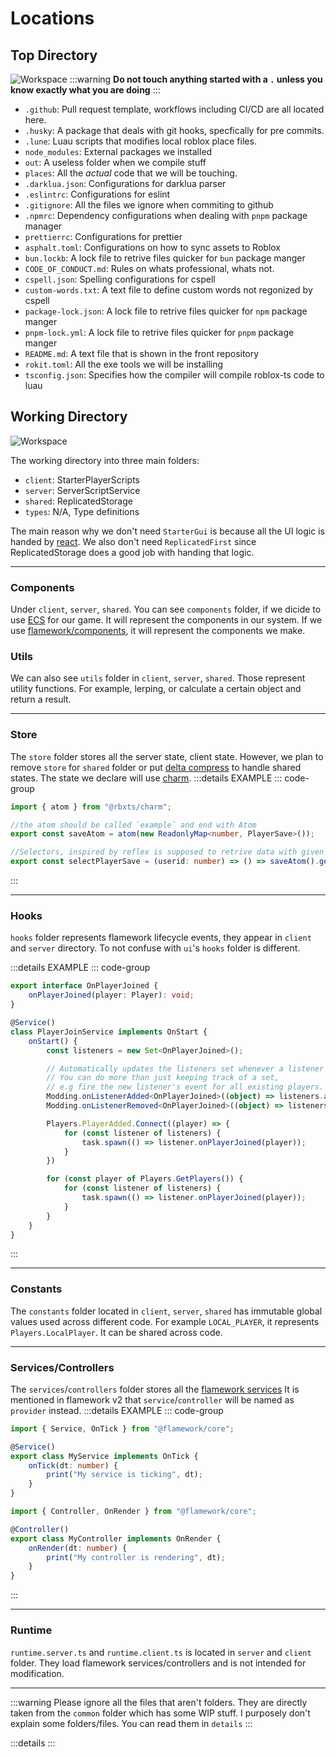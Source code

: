 # Locations

## Top Directory
![Workspace](../public/workspace.png)
:::warning
**Do not touch anything started with a `.` unless you know exactly what you are doing**
:::
* `.github`: Pull request template, workflows including CI/CD are all located here. 
* `.husky`: A package that deals with git hooks, specfically for pre commits.
* `.lune`: Luau scripts that modifies local roblox place files.
* `node_modules`: External packages we installed
* `out`: A useless folder when we compile stuff
* `places`: All the *actual* code that we will be touching.
* `.darklua.json`: Configurations for darklua parser 
* `.eslintrc`: Configurations for eslint
* `.gitignore`: All the files we ignore when commiting to github
* `.npmrc`: Dependency configurations when dealing with `pnpm` package manager
* `prettierrc`: Configurations for prettier
* `asphalt.toml`: Configurations on how to sync assets to Roblox
* `bun.lockb`: A lock file to retrive files quicker for `bun` package manger
* `CODE_OF_CONDUCT.md`: Rules on whats professional, whats not.
* `cspell.json`: Spelling configurations for cspell
* `custom-words.txt`: A text file to define custom words not regonized by cspell
* `package-lock.json`: A lock file to retrive files quicker for `npm` package manger
* `pnpm-lock.yml`: A lock file to retrive files quicker for `pnpm` package manger
* `README.md`: A text file that is shown in the front repository
* `rokit.toml`: All the exe tools we will be installing
* `tsconfig.json`: Specifies how the compiler will compile roblox-ts code to luau

## Working Directory
![Workspace](../public/working_directory.png)

The working directory into three main folders: 

* `client`: StarterPlayerScripts
* `server`: ServerScriptService
* `shared`: ReplicatedStorage
* `types`: N/A, Type definitions

The main reason why we don't need `StarterGui` is because all the UI logic is handed by [react](https://react.dev/?uwu=true). We also don't need `ReplicatedFirst` since ReplicatedStorage does a good job with handing that logic.

---

### Components
Under `client`, `server`, `shared`. You can see `components` folder, if we dicide to use [ECS](https://matter-ecs.github.io/matter/) for our game. It will represent the components in our system. If we use [flamework/components](https://flamework.fireboltofdeath.dev/docs/additional-modules/components/creating-a-component), it will represent the components we make.

### Utils
We can also see `utils` folder in `client`, `server`, `shared`. Those represent utility functions. For example, lerping, or calculate a certain object and return a result.

---

### Store
The `store` folder stores all the server state, client state. However, we plan to remove `store` for `shared` folder or put [delta compress](https://github.com/nezuo/delta-compress) to handle shared states. The state we declare will use [charm](https://github.com/littensy/charm/). 
:::details EXAMPLE
::: code-group
```ts [src/server/store/save.ts]
import { atom } from "@rbxts/charm";

//the atom should be called `example` and end with Atom
export const saveAtom = atom(new ReadonlyMap<number, PlayerSave>());

//Selectors, inspired by reflex is supposed to retrive data with given paramenters
export const selectPlayerSave = (userid: number) => () => saveAtom().get(userid);
```
:::

---

### Hooks
`hooks` folder represents flamework lifecycle events, they appear in `client` and `server` directory. To not confuse with `ui`'s `hooks` folder is different. 

:::details EXAMPLE
::: code-group
```ts [src/server/hooks/index.ts]
export interface OnPlayerJoined {
	onPlayerJoined(player: Player): void;
}
```
```ts [src/server/hooks/player.ts]
@Service()
class PlayerJoinService implements OnStart {
	onStart() {
		const listeners = new Set<OnPlayerJoined>();

		// Automatically updates the listeners set whenever a listener is added or removed.
		// You can do more than just keeping track of a set,
		// e.g fire the new listener's event for all existing players.
		Modding.onListenerAdded<OnPlayerJoined>((object) => listeners.add(object));
		Modding.onListenerRemoved<OnPlayerJoined>((object) => listeners.delete(object));

		Players.PlayerAdded.Connect((player) => {
			for (const listener of listeners) {
				task.spawn(() => listener.onPlayerJoined(player));
			}
		})

		for (const player of Players.GetPlayers()) {
			for (const listener of listeners) {
				task.spawn(() => listener.onPlayerJoined(player));
			}
		}
	}
}
```
:::

---

### Constants
The `constants` folder located in `client`, `server`, `shared` has immutable global values used across different code. For example `LOCAL_PLAYER`, it represents `Players.LocalPlayer`. It can be shared across code. 

---

### Services/Controllers
The `services`/`controllers` folder stores all the [flamework services](https://flamework.fireboltofdeath.dev/docs/guides/creating-a-singleton) It is mentioned in flamework v2 that `service`/`controller` will be named as `provider` instead. 
:::details EXAMPLE
::: code-group
```ts [src/server/services/basic-service.ts]
import { Service, OnTick } from "@flamework/core";

@Service()
export class MyService implements OnTick {
	onTick(dt: number) {
		print("My service is ticking", dt);
	}
}
```
```ts [src/client/basic-controller.ts]
import { Controller, OnRender } from "@flamework/core";

@Controller()
export class MyController implements OnRender {
	onRender(dt: number) {
		print("My controller is rendering", dt);
	}
}
```
:::

---

### Runtime
`runtime.server.ts` and `runtime.client.ts` is located in `server` and `client` folder. They load flamework services/controllers and is not intended for modification. 

---

:::warning
Please ignore all the files that aren't folders. They are directly taken from the `common` folder which has some WIP stuff. I purposely don't explain some folders/files. You can read them in `details`
:::

:::details
:::
